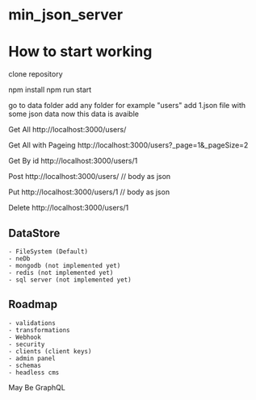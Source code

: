 # min_json_server

# **How to start working**

clone repository

npm install
npm run start

go to data folder
add any folder for example "users"
add 1.json file with some json data
now this data is avaible

Get All
http://localhost:3000/users/


Get All with Pageing
http://localhost:3000/users?_page=1&_pageSize=2


Get By id
http://localhost:3000/users/1


Post
http://localhost:3000/users/ // body as json


Put
http://localhost:3000/users/1 // body as json


Delete
http://localhost:3000/users/1



## DataStore
    - FileSystem (Default)
    - neDb
    - mongodb (not implemented yet)
    - redis (not implemented yet)
    - sql server (not implemented yet)

## Roadmap 

    - validations
    - transformations 
    - Webhook 
    - security
    - clients (client keys) 
    - admin panel
    - schemas
    - headless cms

May Be
GraphQL